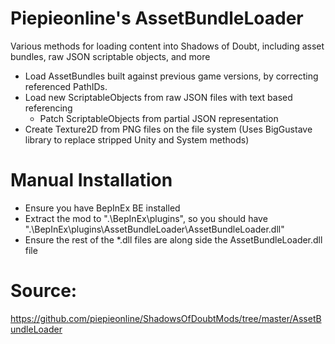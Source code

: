 # Piepieonline's AssetBundleLoader

Various methods for loading content into Shadows of Doubt, including asset bundles, raw JSON scriptable objects, and more
* Load AssetBundles built against previous game versions, by correcting referenced PathIDs.
* Load new ScriptableObjects from raw JSON files with text based referencing
  * Patch ScriptableObjects from partial JSON representation
* Create Texture2D from PNG files on the file system (Uses BigGustave library to replace stripped Unity and System methods)

# Manual Installation

* Ensure you have BepInEx BE installed
* Extract the mod to ".\BepInEx\plugins\", so you should have ".\BepInEx\plugins\AssetBundleLoader\AssetBundleLoader.dll"
* Ensure the rest of the *.dll files are along side the AssetBundleLoader.dll file

# Source:

https://github.com/piepieonline/ShadowsOfDoubtMods/tree/master/AssetBundleLoader